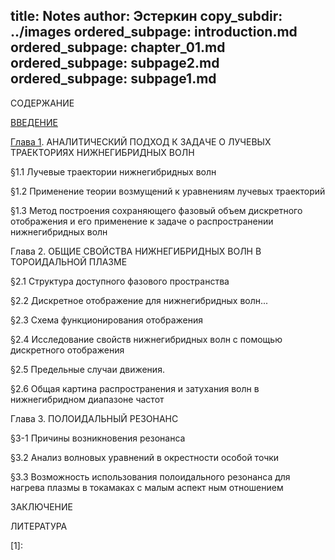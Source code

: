 title: Notes
author: Эстеркин
copy_subdir: ../images
ordered_subpage: introduction.md
ordered_subpage: chapter_01.md
ordered_subpage: subpage2.md
ordered_subpage: subpage1.md
---

СОДЕРЖАНИЕ 

[ВВЕДЕНИЕ](|page|/introduction.html)

[Глава 1](|page|/chapter_01.html).
АНАЛИТИЧЕСКИЙ ПОДХОД К ЗАДАЧЕ О ЛУЧЕВЫХ ТРАЕКТОРИЯХ НИЖНЕГИБРИДНЫХ ВОЛН

§1.1 Лучевые траектории нижнегибридных волн

§1.2 Применение теории возмущений к уравнениям лучевых траекторий	  

§1.3 Метод построения сохраняющего фазовый объем дискретного отображения и его применение к задаче о распространении нижнегибридных волн

Глава 2. ОБЩИЕ СВОЙСТВА НИЖНЕГИБРИДНЫХ ВОЛН В ТОРОИДАЛЬНОЙ ПЛАЗМЕ

§2.1	Структура доступного фазового пространства	

§2.2	Дискретное отображение для нижнегибридных волн... 

§2.3	Схема функционирования отображения	 

§2.4 Исследование свойств нижнегибридных волн с
помощью дискретного отображения	

§2.5	Предельные случаи движения.	   

§2.6 Общая картина распространения и затухания волн
в нижнегибридном диапазоне частот

Глава 3. ПОЛОИДАЛЬНЫЙ РЕЗОНАНС

§3-1 Причины возникновения резонанса

§3.2 Анализ волновых уравнений в окрестности особой точки

§3.3 Возможность использования полоидального резонанса для нагрева плазмы в токамаках с малым аспект
ным отношением	 

ЗАКЛЮЧЕНИЕ	 

ЛИТЕРАТУРА

[1]: 